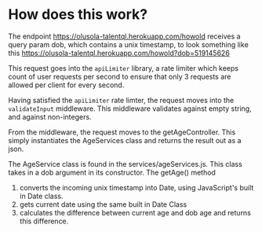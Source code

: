# How does this work? 

The endpoint https://olusola-talentql.herokuapp.com/howold receives a query param dob, which contains a unix timestamp, to look something like this https://olusola-talentql.herokuapp.com/howold?dob=519145626

This request goes into the `apiLimiter` library, a rate limiter which keeps count of user requests per second to ensure that only 3 requests are allowed per client for every second.

Having satisfied the `apiLimiter` rate limter, the request moves into the `validateInput` middleware. This middleware validates against empty string, and against non-integers.

From the middleware, the request moves to the getAgeController. This simply instantiates the AgeServices class and returns the result out as a json.

The AgeService class is found in the services/ageServices.js. This class takes in a dob argument in its constructor. The getAge() method
  1. converts the incoming unix timestamp into Date, using JavaScript's built in Date class. 
  2. gets current date using the same built in Date Class
  3. calculates the difference between current age and dob age and returns this difference.